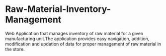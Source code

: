 # Raw-Material-Inventory-Management

Web Application that manages inventory of raw material for a given manufacturing unit.The application provides easy navigation, addition, modification and updation of data for proper management of raw material in the store.
